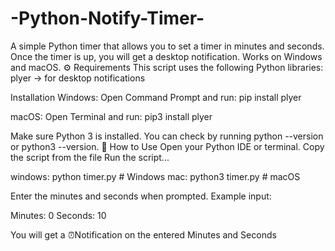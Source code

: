 # -Python-Notify-Timer-
A simple Python timer that allows you to set a timer in minutes and seconds. Once the timer is up, you will get a desktop notification. Works on Windows and macOS.
⚙️ Requirements
This script uses the following Python libraries:
plyer → for desktop notifications

Installation
Windows:
Open Command Prompt and run:
pip install plyer

macOS:
Open Terminal and run:
pip3 install plyer

Make sure Python 3 is installed. You can check by running python --version or python3 --version.
📝 How to Use
Open your Python IDE or terminal.
Copy the script from the file
Run the script...

windows: python timer.py  # Windows
mac: python3 timer.py # macOS


Enter the minutes and seconds when prompted.
Example input:

Minutes: 0
Seconds: 10

You will get a ⏰Notification on the entered Minutes and Seconds
